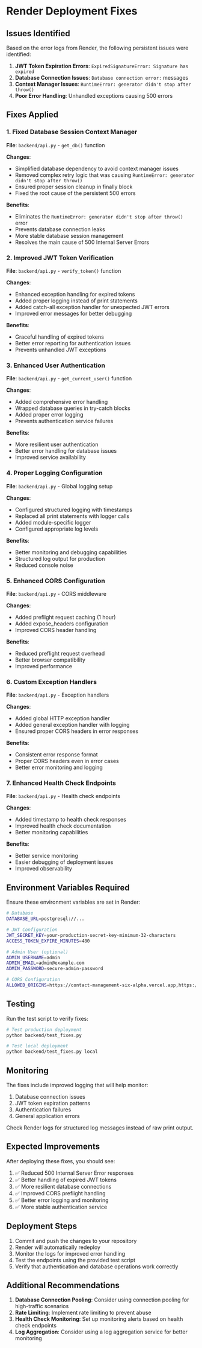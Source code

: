 # Render Deployment Fixes

## Issues Identified

Based on the error logs from Render, the following persistent issues were identified:

1. **JWT Token Expiration Errors**: `ExpiredSignatureError: Signature has expired`
2. **Database Connection Issues**: `Database connection error:` messages
3. **Context Manager Issues**: `RuntimeError: generator didn't stop after throw()`
4. **Poor Error Handling**: Unhandled exceptions causing 500 errors

## Fixes Applied

### 1. Fixed Database Session Context Manager

**File**: `backend/api.py` - `get_db()` function

**Changes**:
- Simplified database dependency to avoid context manager issues
- Removed complex retry logic that was causing `RuntimeError: generator didn't stop after throw()`
- Ensured proper session cleanup in finally block
- Fixed the root cause of the persistent 500 errors

**Benefits**:
- Eliminates the `RuntimeError: generator didn't stop after throw()` error
- Prevents database connection leaks
- More stable database session management
- Resolves the main cause of 500 Internal Server Errors

### 2. Improved JWT Token Verification

**File**: `backend/api.py` - `verify_token()` function

**Changes**:
- Enhanced exception handling for expired tokens
- Added proper logging instead of print statements
- Added catch-all exception handler for unexpected JWT errors
- Improved error messages for better debugging

**Benefits**:
- Graceful handling of expired tokens
- Better error reporting for authentication issues
- Prevents unhandled JWT exceptions

### 3. Enhanced User Authentication

**File**: `backend/api.py` - `get_current_user()` function

**Changes**:
- Added comprehensive error handling
- Wrapped database queries in try-catch blocks
- Added proper error logging
- Prevents authentication service failures

**Benefits**:
- More resilient user authentication
- Better error handling for database issues
- Improved service availability

### 4. Proper Logging Configuration

**File**: `backend/api.py` - Global logging setup

**Changes**:
- Configured structured logging with timestamps
- Replaced all print statements with logger calls
- Added module-specific logger
- Configured appropriate log levels

**Benefits**:
- Better monitoring and debugging capabilities
- Structured log output for production
- Reduced console noise

### 5. Enhanced CORS Configuration

**File**: `backend/api.py` - CORS middleware

**Changes**:
- Added preflight request caching (1 hour)
- Added expose_headers configuration
- Improved CORS header handling

**Benefits**:
- Reduced preflight request overhead
- Better browser compatibility
- Improved performance

### 6. Custom Exception Handlers

**File**: `backend/api.py` - Exception handlers

**Changes**:
- Added global HTTP exception handler
- Added general exception handler with logging
- Ensured proper CORS headers in error responses

**Benefits**:
- Consistent error response format
- Proper CORS headers even in error cases
- Better error monitoring and logging

### 7. Enhanced Health Check Endpoints

**File**: `backend/api.py` - Health check endpoints

**Changes**:
- Added timestamp to health check responses
- Improved health check documentation
- Better monitoring capabilities

**Benefits**:
- Better service monitoring
- Easier debugging of deployment issues
- Improved observability

## Environment Variables Required

Ensure these environment variables are set in Render:

```bash
# Database
DATABASE_URL=postgresql://...

# JWT Configuration
JWT_SECRET_KEY=your-production-secret-key-minimum-32-characters
ACCESS_TOKEN_EXPIRE_MINUTES=480

# Admin User (optional)
ADMIN_USERNAME=admin
ADMIN_EMAIL=admin@example.com
ADMIN_PASSWORD=secure-admin-password

# CORS Configuration
ALLOWED_ORIGINS=https://contact-management-six-alpha.vercel.app,https://contact-management-vi36.vercel.app
```

## Testing

Run the test script to verify fixes:

```bash
# Test production deployment
python backend/test_fixes.py

# Test local deployment
python backend/test_fixes.py local
```

## Monitoring

The fixes include improved logging that will help monitor:

1. Database connection issues
2. JWT token expiration patterns
3. Authentication failures
4. General application errors

Check Render logs for structured log messages instead of raw print output.

## Expected Improvements

After deploying these fixes, you should see:

1. ✅ Reduced 500 Internal Server Error responses
2. ✅ Better handling of expired JWT tokens
3. ✅ More resilient database connections
4. ✅ Improved CORS preflight handling
5. ✅ Better error logging and monitoring
6. ✅ More stable authentication service

## Deployment Steps

1. Commit and push the changes to your repository
2. Render will automatically redeploy
3. Monitor the logs for improved error handling
4. Test the endpoints using the provided test script
5. Verify that authentication and database operations work correctly

## Additional Recommendations

1. **Database Connection Pooling**: Consider using connection pooling for high-traffic scenarios
2. **Rate Limiting**: Implement rate limiting to prevent abuse
3. **Health Check Monitoring**: Set up monitoring alerts based on health check endpoints
4. **Log Aggregation**: Consider using a log aggregation service for better monitoring
